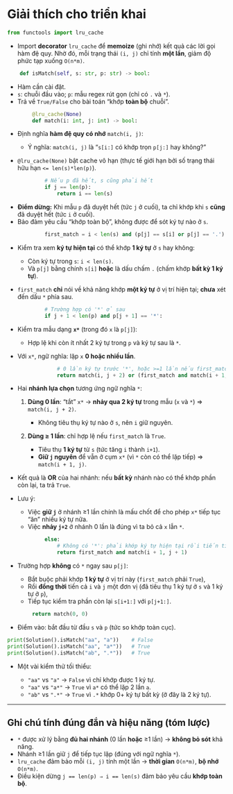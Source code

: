 # Giải thích cho triển khai 

```python
from functools import lru_cache
````

* Import **decorator** `lru_cache` để **memoize** (ghi nhớ) kết quả các lời gọi hàm đệ quy.
  Nhờ đó, mỗi trạng thái `(i, j)` chỉ tính **một lần**, giảm độ phức tạp xuống `O(n*m)`.

```python
    def isMatch(self, s: str, p: str) -> bool:
```

* Hàm cần cài đặt.
* `s`: chuỗi đầu vào; `p`: mẫu regex rút gọn (chỉ có `.` và `*`).
* Trả về `True/False` cho bài toán “khớp **toàn bộ** chuỗi”.

```python
        @lru_cache(None)
        def match(i: int, j: int) -> bool:
```

* Định nghĩa **hàm đệ quy có nhớ** `match(i, j)`:

  * Ý nghĩa: `match(i, j)` là “`s[i:]` có khớp trọn `p[j:]` hay không?”
* `@lru_cache(None)` bật cache vô hạn (thực tế giới hạn bởi số trạng thái hữu hạn `<= len(s)*len(p)`).

```python
            # Nếu p đã hết, s cũng phải hết
            if j == len(p):
                return i == len(s)
```

* **Điểm dừng:** Khi mẫu `p` đã duyệt hết (tức `j` ở cuối), ta chỉ khớp khi `s` **cũng** đã duyệt hết (tức `i` ở cuối).
* Bảo đảm yêu cầu “khớp toàn bộ”, không được để sót ký tự nào ở `s`.

```python
            first_match = i < len(s) and (p[j] == s[i] or p[j] == '.')
```

* Kiểm tra xem **ký tự hiện tại** có thể khớp **1 ký tự** ở `s` hay không:

  * Còn ký tự trong `s`: `i < len(s)`.
  * Và `p[j]` bằng chính `s[i]` **hoặc** là dấu chấm `.` (chấm khớp **bất kỳ 1 ký tự**).
* `first_match` **chỉ** nói về khả năng khớp **một ký tự** ở vị trí hiện tại; **chưa** xét đến dấu `*` phía sau.

```python
            # Trường hợp có '*' ở sau
            if j + 1 < len(p) and p[j + 1] == '*':
```

* Kiểm tra mẫu dạng **`x*`** (trong đó `x` là `p[j]`):

  * Hợp lệ khi còn ít nhất 2 ký tự trong `p` và ký tự sau là `*`.
* Với `x*`, ngữ nghĩa: lặp `x` **0 hoặc nhiều lần**.

```python
                # 0 lần ký tự trước '*', hoặc >=1 lần nếu first_match
                return match(i, j + 2) or (first_match and match(i + 1, j))
```

* Hai **nhánh lựa chọn** tương ứng ngữ nghĩa `*`:

  1. **Dùng 0 lần**: “tắt” `x*` → **nhảy qua 2 ký tự** trong mẫu (`x` và `*`) ⇒ `match(i, j + 2)`.

     * Không tiêu thụ ký tự nào ở `s`, nên `i` giữ nguyên.
  2. **Dùng ≥ 1 lần**: chỉ hợp lệ nếu `first_match` là `True`.

     * Tiêu thụ **1 ký tự** từ `s` (tức tăng `i` thành `i+1`).
     * **Giữ `j` nguyên** để vẫn ở cụm `x*` (vì `*` còn có thể lặp tiếp) ⇒ `match(i + 1, j)`.
* Kết quả là **OR** của hai nhánh: nếu **bất kỳ** nhánh nào có thể khớp phần còn lại, ta trả `True`.
* Lưu ý:

  * Việc **giữ `j`** ở nhánh ≥1 lần chính là mấu chốt để cho phép `x*` tiếp tục “ăn” nhiều ký tự nữa.
  * Việc **nhảy `j+2`** ở nhánh 0 lần là đúng vì ta bỏ cả `x` lẫn `*`.

```python
            else:
                # Không có '*': phải khớp ký tự hiện tại rồi tiến tiếp
                return first_match and match(i + 1, j + 1)
```

* Trường hợp **không** có `*` ngay sau `p[j]`:

  * Bắt buộc phải khớp **1 ký tự** ở vị trí này (`first_match` phải `True`),
  * Rồi **đồng thời** tiến cả `i` và `j` một đơn vị (đã tiêu thụ 1 ký tự ở `s` và 1 ký tự ở `p`),
  * Tiếp tục kiểm tra phần còn lại `s[i+1:]` với `p[j+1:]`.

```python
        return match(0, 0)
```

* Điểm vào: bắt đầu từ đầu `s` và `p` (tức so khớp toàn cục).

```python
print(Solution().isMatch("aa", "a"))    # False
print(Solution().isMatch("aa", "a*"))   # True
print(Solution().isMatch("ab", ".*"))   # True
```

* Một vài kiểm thử tối thiểu:

  * `"aa"` vs `"a"` → `False` vì chỉ khớp được 1 ký tự.
  * `"aa"` vs `"a*"` → `True` vì `a*` có thể lặp 2 lần `a`.
  * `"ab"` vs `".*"` → `True` vì `.*` khớp 0+ ký tự bất kỳ (ở đây là 2 ký tự).

---

## Ghi chú tính đúng đắn và hiệu năng (tóm lược)

* `*` được xử lý bằng **đủ hai nhánh** (0 lần **hoặc** ≥1 lần) → **không bỏ sót** khả năng.
* Nhánh ≥1 lần giữ `j` để tiếp tục lặp (đúng với ngữ nghĩa `*`).
* `lru_cache` đảm bảo mỗi `(i, j)` tính một lần → **thời gian** `O(n*m)`, **bộ nhớ** `O(n*m)`.
* Điều kiện dừng `j == len(p) ⇒ i == len(s)` đảm bảo yêu cầu **khớp toàn bộ**.
